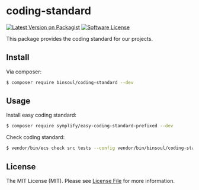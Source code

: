 # coding-standard

[![Latest Version on Packagist][ico-version]][link-packagist]
[![Software License][ico-license]](LICENSE.md)

This package provides the coding standard for our projects.

## Install

Via composer:

``` bash
$ composer require binsoul/coding-standard --dev
```               

## Usage

Install easy coding standard:
``` bash                 
$ composer require symplify/easy-coding-standard-prefixed --dev
```  

Check coding standard:
``` bash                 
$ vendor/bin/ecs check src tests --config vendor/bin/binsoul/coding-standard/easy-coding-standard.yaml
```  

## License

The MIT License (MIT). Please see [License File](LICENSE.md) for more information.

[ico-version]: https://img.shields.io/packagist/v/binsoul/net-hal-client.svg?style=flat-square
[ico-license]: https://img.shields.io/badge/license-MIT-brightgreen.svg?style=flat-square

[link-packagist]: https://packagist.org/packages/binsoul/net-hal-client
[link-author]: https://github.com/binsoul
